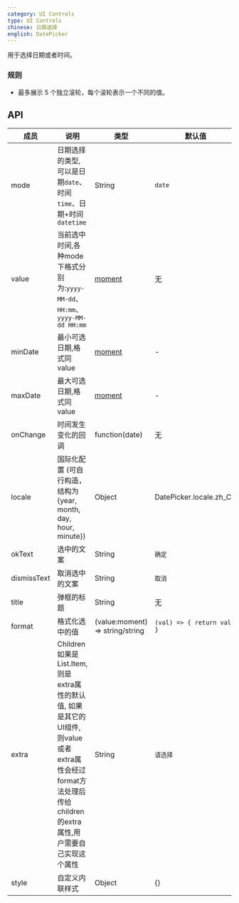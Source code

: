 ```yaml
---
category: UI Controls
type: UI Controls
chinese: 日期选择
english: DatePicker
---
```


用于选择日期或者时间。

### 规则
- 最多展示 5 个独立滚轮，每个滚轮表示一个不同的值。


## API

| 成员        | 说明           | 类型       | 默认值       |
|------------|----------------|-----------|--------------|
| mode  | 日期选择的类型,可以是日期`date`、时间`time`、日期+时间`datetime` | String | `date`  |
| value | 当前选中时间,各种mode下格式分别为:`yyyy-MM-dd`、`HH:mm`、`yyyy-MM-dd HH:mm` | [moment](http://momentjs.com/) | 无 |
| minDate   | 最小可选日期,格式同value | [moment](http://momentjs.com/)  |  -  |
| maxDate   | 最大可选日期,格式同value | [moment](http://momentjs.com/)  |  -  |
| onChange   | 时间发生变化的回调  | function(date) |  无  |
| locale   | 国际化配置 (可自行构造，结构为 {year, month, day, hour, minute})	 | Object  | DatePicker.locale.zh_CN |
| okText   | 选中的文案 | String |  `确定`  |
| dismissText  | 取消选中的文案 | String |  `取消`  |
| title  | 弹框的标题 | String |  无  |
| format  | 格式化选中的值 | (value:moment) => string/string | `(val) => { return val; }`  |
| extra   | Children如果是List.Item,则是extra属性的默认值, 如果是其它的UI组件,则value或者extra属性会经过format方法处理后传给children的extra属性,用户需要自己实现这个属性 | String  |  `请选择`  |
| style   | 自定义内联样式 | Object |  {}  |
